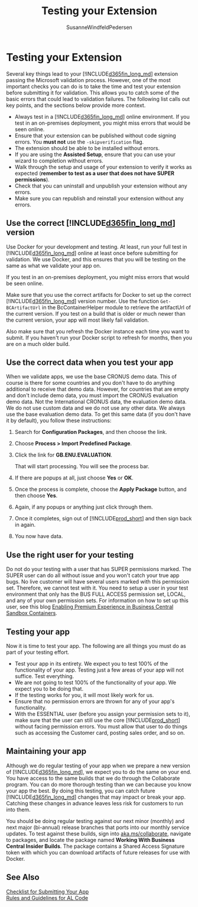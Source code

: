 ﻿---
title: "Testing your Extension"
description: "Describing the steps you must go through to successfully submit your app to AppSource."
author: SusanneWindfeldPedersen
ms.custom: na
ms.date: 04/01/2021
ms.reviewer: edupont
ms.topic: conceptual
ms.author: freddyk
---

# Testing your Extension

Several key things lead to your [!INCLUDE[d365fin_long_md](../includes/d365fin_long_md.md)] extension passing the Microsoft validation process. However, one of the most important checks you can do is to take the time and test your extension before submitting it for validation. This allows you to catch some of the basic errors that could lead to validation failures. The following list calls out key points, and the sections below provide more context.

- Always test in a [!INCLUDE[d365fin_long_md](../includes/d365fin_long_md.md)] online environment. If you test in an on-premises deployment, you might miss errors that would be seen online.
- Ensure that your extension can be published without code signing errors. You **must not** use the `-skipverification` flag.
- The extension should be able to be installed without errors.
- If you are using the **Assisted Setup**, ensure that you can use your wizard to completion without errors.
- Walk through the setup and usage of your extension to verify it works as expected (**remember to test as a user that does not have SUPER permissions**).
- Check that you can uninstall and unpublish your extension without any errors.
- Make sure you can republish and reinstall your extension without any errors.

## Use the correct [!INCLUDE[d365fin_long_md](../includes/d365fin_long_md.md)] version

Use Docker for your development and testing. At least, run your full test in [!INCLUDE[d365fin_long_md](../includes/d365fin_long_md.md)] online at least once before submitting for validation. We use Docker, and this ensures that you will be testing on the same as what we validate your app on.  

If you test in an on-premises deployment, you might miss errors that would be seen online.

Make sure that you use the correct artifacts for Docker to set up the correct [!INCLUDE[d365fin_long_md](../includes/d365fin_long_md.md)] version number. Use the function `Get-BCArtifactUrl` in the BcContainerHelper module to retrieve the artifactUrl of the current version. If you test on a build that is older or much newer than the current version, your app will most likely fail validation.

Also make sure that you refresh the Docker instance each time you want to submit. If you haven't run your Docker script to refresh for months, then you are on a much older build.

## Use the correct data when you test your app

When we validate apps, we use the base CRONUS demo data. This of course is there for some countries and you don't have to do anything additional to receive that demo data. However, for countries that are empty and don't include demo data, you must import the CRONUS evaluation demo data. Not the International CRONUS data, the evaluation demo data. We do not use custom data and we do not use any other data. We always use the base evaluation demo data. To get this same data (if you don't have it by default), you follow these instructions:

1. Search for **Configuration Packages**, and then choose the link.
2. Choose **Process > Import Predefined Package**.
3. Click the link for **GB.ENU.EVALUATION**.

    That will start processing. You will see the process bar.
4. If there are popups at all, just choose **Yes** or **OK**.
5. Once the process is complete, choose the **Apply Package** button, and then choose **Yes**.
7. Again, if any popups or anything just click through them.
8. Once it completes, sign out of [!INCLUDE[prod_short](../includes/prod_short.md)] and then sign back in again.
9. You now have data.

## Use the right user for your testing

Do not do your testing with a user that has SUPER permissions marked. The SUPER user can do all without issue and you won't catch your true app bugs. No live customer will have several users marked with this permission set. Therefore, we cannot test with it. You need to setup a user in your test environment that only has the BUS FULL ACCESS permission set, LOCAL, and any of your own permission sets. For information on how to set up this user, see this blog [Enabling Premium Experience in Business Central Sandbox Containers](https://cloudblogs.microsoft.com/dynamics365/no-audience/2018/04/13/enabling-premium-experience-in-business-central-sandbox-containers/?source=nav). 

## Testing your app

Now it is time to test your app. The following are all things you must do as part of your testing effort.

- Test your app in its entirety. We expect you to test 100% of the functionality of your app. Testing just a few areas of your app will not suffice. Test everything.
- We are not going to test 100% of the functionality of your app. We expect you to be doing that.
- If the testing works for you, it will most likely work for us.
- Ensure that no permission errors are thrown for any of your app's functionality.
- With the ESSENTIAL user (before you assign your permission sets to it), make sure that the user can still use the core [!INCLUDE[prod_short](../includes/prod_short.md)] without facing permission errors. You must allow that user to do things such as accessing the Customer card, posting sales order, and so on.

## Maintaining your app

Although we do regular testing of your app when we prepare a new version of [!INCLUDE[d365fin_long_md](../includes/d365fin_long_md.md)], we expect you to do the same on your end. You have access to the same builds that we do through the Collaborate program. You can do more thorough testing than we can because you know your app the best. By doing this testing, you can catch future [!INCLUDE[d365fin_long_md](../includes/d365fin_long_md.md)] changes that may impact or break your app. Catching these changes in advance leaves less risk for customers to run into them.

You should be doing regular testing against our next minor (monthly) and next major (bi-annual) release branches that ports into our monthly service updates. To test against these builds, sign into [aka.ms/collaborate](https://aka.ms/collaborate), navigate to packages, and locate the package named **Working With Business Central Insider Builds**. The package contains a Shared Access Signature token with which you can download artifacts of future releases for use with Docker.

## See Also
[Checklist for Submitting Your App](../developer/devenv-checklist-submission.md)  
[Rules and Guidelines for AL Code](apptest-overview.md)  
